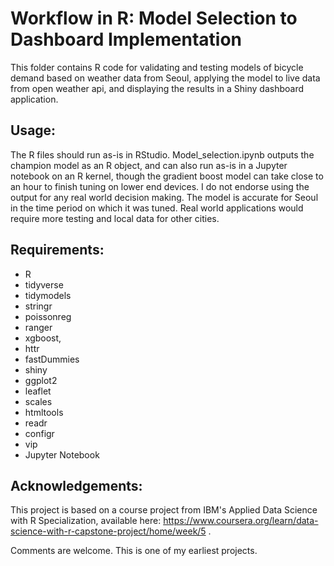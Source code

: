 # Workflow in R: Model Selection to Dashboard Implementation
This folder contains R code for validating and testing models of bicycle demand based on weather data from Seoul, 
applying the model to live data from open weather api, and displaying the results in a Shiny dashboard application.

## Usage:
The  R files should run as-is in RStudio. Model_selection.ipynb outputs the champion model as an R object, and can 
also run as-is in a Jupyter notebook on an R kernel, though the gradient boost model can take close to an hour to 
finish tuning on lower end devices. I do not endorse using the output for any real world decision making. The model 
is accurate for Seoul in the time period on which it was tuned. Real world applications would require more testing and 
local data for other cities.

## Requirements: 
- R
- tidyverse
- tidymodels
- stringr
- poissonreg
- ranger
- xgboost,
- httr
- fastDummies
- shiny
- ggplot2
- leaflet
- scales
- htmltools
- readr
- configr
- vip
- Jupyter Notebook

## Acknowledgements:
This project is based on a course project from IBM's Applied Data Science with R Specialization,
available here: </href> https://www.coursera.org/learn/data-science-with-r-capstone-project/home/week/5 </href>.

Comments are welcome. This is one of my earliest projects. 



